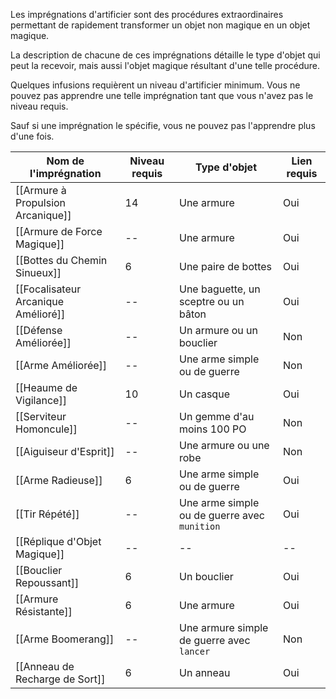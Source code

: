 Les imprégnations d'artificier sont des procédures extraordinaires permettant de rapidement transformer un objet non magique en un objet magique.

La description de chacune de ces imprégnations détaille le type d'objet qui peut la recevoir, mais aussi l'objet magique résultant d'une telle procédure.

Quelques infusions requièrent un niveau d'artificier minimum. Vous ne pouvez pas apprendre une telle imprégnation tant que vous n'avez pas le niveau requis.

Sauf si une imprégnation le spécifie, vous ne pouvez pas l'apprendre plus d'une fois.

| Nom de l'imprégnation               | Niveau requis | Type d'objet                                 | Lien requis |
| ----------------------------------- | ------------- | -------------------------------------------- | ----------- |
| [[Armure à Propulsion Arcanique]]   | 14            | Une armure                                   | Oui         |
| [[Armure de Force Magique]]         | --            | Une armure                                   | Oui         |
| [[Bottes du Chemin Sinueux]]        | 6             | Une paire de bottes                          | Oui         |
| [[Focalisateur Arcanique Amélioré]] | --            | Une baguette, un sceptre ou un bâton         | Oui         |
| [[Défense Améliorée]]               | --            | Un armure ou un bouclier                     | Non         |
| [[Arme Améliorée]]                  | --            | Une arme simple ou de guerre                 | Non         |
| [[Heaume de Vigilance]]             | 10            | Un casque                                    | Oui         |
| [[Serviteur Homoncule]]             | --            | Un gemme d'au moins 100 PO                   | Non         |
| [[Aiguiseur d'Esprit]]              | --            | Une armure ou une robe                       | Non         |
| [[Arme Radieuse]]                   | 6             | Une arme simple ou de guerre                 | Oui         |
| [[Tir Répété]]                      | --            | Une arme simple ou de guerre avec `munition` | Oui         |
| [[Réplique d'Objet Magique]]        | --            | --                                           | --          |
| [[Bouclier Repoussant]]             | 6             | Un bouclier                                  | Oui         |
| [[Armure Résistante]]               | 6             | Une armure                                   | Oui         |
| [[Arme Boomerang]]                  | --            | Une armure simple de guerre avec `lancer`    | Non         |
| [[Anneau de Recharge de Sort]]      | 6             | Un anneau                                    | Oui         |

